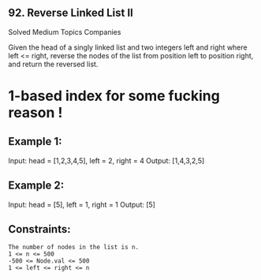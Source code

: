 ## 92. Reverse Linked List II
Solved
Medium
Topics
Companies

Given the head of a singly linked list and two integers left and right where left <= right, reverse the nodes of the list from position left to position right, and return the reversed list.

 
# 1-based index for some fucking reason !
## Example 1:

Input: head = [1,2,3,4,5], left = 2, right = 4
Output: [1,4,3,2,5]

## Example 2:

Input: head = [5], left = 1, right = 1
Output: [5]

 

## Constraints:

    The number of nodes in the list is n.
    1 <= n <= 500
    -500 <= Node.val <= 500
    1 <= left <= right <= n
